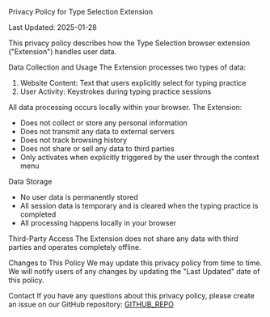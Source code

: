 Privacy Policy for Type Selection Extension

Last Updated: 2025-01-28

This privacy policy describes how the Type Selection browser extension ("Extension") handles user data.

Data Collection and Usage
The Extension processes two types of data:

1. Website Content: Text that users explicitly select for typing practice
2. User Activity: Keystrokes during typing practice sessions

All data processing occurs locally within your browser. The Extension:

- Does not collect or store any personal information
- Does not transmit any data to external servers
- Does not track browsing history
- Does not share or sell any data to third parties
- Only activates when explicitly triggered by the user through the context menu

Data Storage

- No user data is permanently stored
- All session data is temporary and is cleared when the typing practice is completed
- All processing happens locally in your browser

Third-Party Access
The Extension does not share any data with third parties and operates completely offline.

Changes to This Policy
We may update this privacy policy from time to time. We will notify users of any changes by updating the "Last Updated" date of this policy.

Contact
If you have any questions about this privacy policy, please create an issue on our GitHub repository: [GITHUB_REPO](https://github.com/zerubeus/type-selection)

